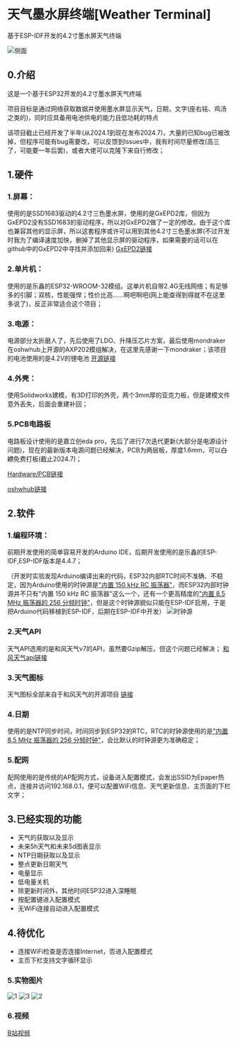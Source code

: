 # 天气墨水屏终端[Weather Terminal]
基于ESP-IDF开发的4.2寸墨水屏天气终端

![侧面](Picture/picture1.jpg)
## 0.介绍
这是一个基于ESP32开发的4.2寸墨水屏天气终端

项目目标是通过网络获取数据并使用墨水屏显示天气，日期，文字(座右铭、鸡汤之类的)，同时应具备用电池供电的能力且低功耗的特点

该项目截止已经开发了半年(从2024.1到现在发布2024.7)，大量的已知bug已被改掉，但程序可能有bug需要改，可以反馈到Issues中，我有时间尽量修改(高三了，可能要一年后罢)，或者大佬可以克隆下来自行修改；
## 1.硬件
### 1.屏幕：
使用的是SSD1683驱动的4.2寸三色墨水屏，使用的是GxEPD2库，但因为GxEPD2没有SSD1683的驱动程序，所以对GxEPD2做了一定的修改。由于这个库也兼容其他的显示屏，所以这套程序或许可以用到其他4.2寸三色墨水屏(不过开发时我为了编译速度加快，删掉了其他显示屏的驱动程序，如果需要的话可以在github中的GxEPD2中寻找并添加回来)
[GxEPD2链接](https://github.com/ZinggJM/GxEPD2)
### 2.单片机：
使用的是乐鑫的ESP32-WROOM-32模组。这单片机自带2.4G无线网络；有足够多的引脚；双核，性能强悍；性价比高……啊吧啊吧(网上能查得到得就不在这里多说了)，反正非常适合这个项目；
### 3.电源：
电源部分太折磨人了，先后使用了LDO、升降压芯片方案，最后使用mondraker在oshwhub上开源的AXP202模组解决，在这里先感谢一下mondraker；该项目的电池使用的是4.2V的锂电池
[开源链接](https://oshwhub.com/mondraker/axp202-zeng-ge-yan-zheng)
### 4.外壳：
使用Solidworks建模，有3D打印的外壳，两个3mm厚的亚克力板，但是建模文件意外丢失，后面会重建补回；
### 5.PCB电路板
电路板设计使用的是嘉立创eda pro，先后了进行7次迭代更新(大部分是电源设计问题)，现在的最新版本电源问题已经解决，PCB为两层板，厚度1.6mm，可以~~白嫖~~免费打板(截止2024.7)；

[Hardware/PCB链接](Hardware/PCB)

[oshwhub链接](https://oshwhub.com/kitten_yyds/mo-shui-ping-0402)
## 2.软件
### 1.编程环境：
前期开发使用的简单容易开发的Arduino IDE，后期开发使用的是乐鑫的ESP-IDF,ESP-IDF版本是4.4.7；

（开发时实验发现Arduino编译出来的代码，ESP32内部RTC时间不准确、不稳定，因为Arduino使用的时钟源是<u>"内置 150 kHz RC 振荡器"</u>，而ESP32内部时钟源并不只有"内置 150 kHz RC 振荡器"这么一个，还有一个更高精度的<u>"内置 8.5 MHz 振荡器的 256 分频时钟"</u>，但是这个时钟源貌似只能在ESP-IDF启用，于是把Arduino代码移植到ESP-IDF，后期在ESP-IDF中开发）
![时钟源](Picture/img1.png)
### 2.天气API
天气API选用的是和风天气v7的API，虽然要Gzip解压，但这个问题已经解决；
[和风天气api链接](https://dev.qweather.com/docs/api/)
### 3.天气图标
天气图标全部来自于和风天气的开源项目
[链接](https://github.com/qwd/WeatherIcon)
### 4.日期
使用的是NTP同步时间，时间同步到ESP32的RTC，RTC的时钟源使用的是<u>"内置 8.5 MHz 振荡器的 256 分频时钟"</u>，会比默认的时钟源更为准确稳定；
### 5.配网
配网使用的是传统的AP配网方式，设备进入配置模式，会发出SSID为Epaper热点，连接并访问192.168.0.1，便可以配置WiFi信息、天气更新信息、主页面的下栏文字；
## 3.已经实现的功能
+ 天气的获取以及显示
+ 未来5h天气和未来5d图表显示
+ NTP日期获取以及显示
+ 整点更新日期天气
+ 电量显示
+ 低电量关机
+ 除更新时间外，其他时间ESP32进入深睡眠
+ 按配置键进入配置模式
+ 无WiFi连接自动进入配置模式
## 4.待优化
+ 连接WiFi检查是否连接Internet，否进入配置模式
+ 主页下栏支持文字循环显示
### 5.实物图片
![1](Picture/picture1.jpg)
![3](Picture/picture3.jpg)
![2](Picture/picture2.jpg)
### 6.视频
[B站视频](https://www.bilibili.com/video/BV1mr8BeWEXC/?share_source=copy_web&vd_source=5588fe9aea502bb194bba4da819092e9)